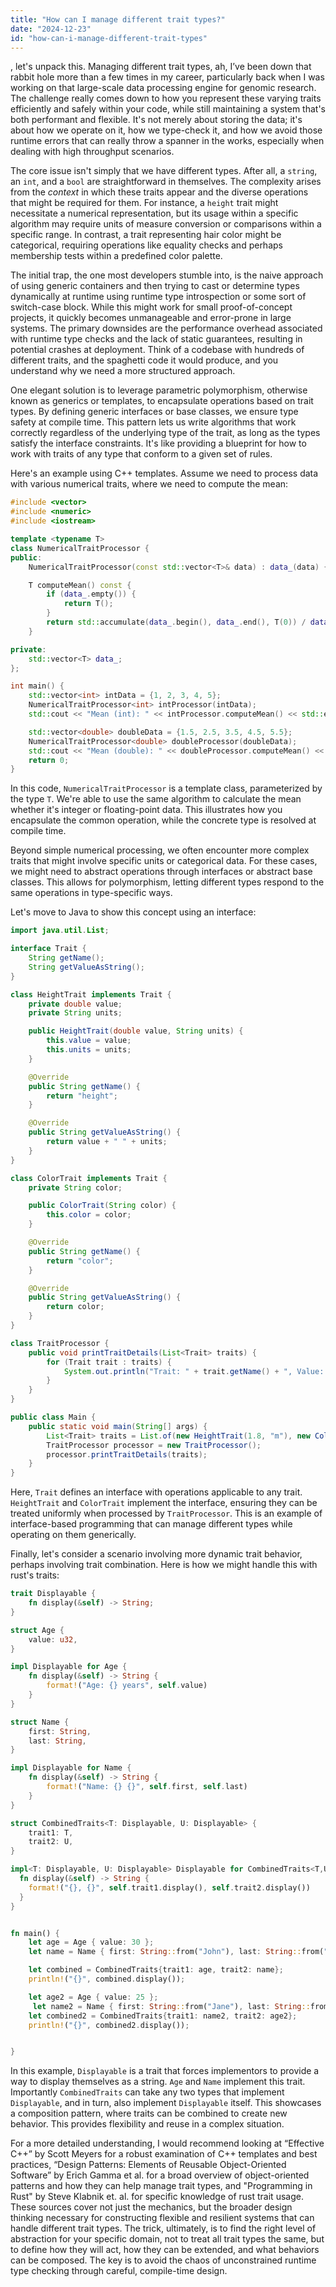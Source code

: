 ```yaml
---
title: "How can I manage different trait types?"
date: "2024-12-23"
id: "how-can-i-manage-different-trait-types"
---
```


, let's unpack this. Managing different trait types, ah, I’ve been down that rabbit hole more than a few times in my career, particularly back when I was working on that large-scale data processing engine for genomic research. The challenge really comes down to how you represent these varying traits efficiently and safely within your code, while still maintaining a system that's both performant and flexible. It's not merely about storing the data; it's about how we operate on it, how we type-check it, and how we avoid those runtime errors that can really throw a spanner in the works, especially when dealing with high throughput scenarios.

The core issue isn't simply that we have different types. After all, a `string`, an `int`, and a `bool` are straightforward in themselves. The complexity arises from the *context* in which these traits appear and the diverse operations that might be required for them. For instance, a `height` trait might necessitate a numerical representation, but its usage within a specific algorithm may require units of measure conversion or comparisons within a specific range. In contrast, a trait representing hair color might be categorical, requiring operations like equality checks and perhaps membership tests within a predefined color palette.

The initial trap, the one most developers stumble into, is the naive approach of using generic containers and then trying to cast or determine types dynamically at runtime using runtime type introspection or some sort of switch-case block. While this might work for small proof-of-concept projects, it quickly becomes unmanageable and error-prone in large systems. The primary downsides are the performance overhead associated with runtime type checks and the lack of static guarantees, resulting in potential crashes at deployment. Think of a codebase with hundreds of different traits, and the spaghetti code it would produce, and you understand why we need a more structured approach.

One elegant solution is to leverage parametric polymorphism, otherwise known as generics or templates, to encapsulate operations based on trait types. By defining generic interfaces or base classes, we ensure type safety at compile time. This pattern lets us write algorithms that work correctly regardless of the underlying type of the trait, as long as the types satisfy the interface constraints. It's like providing a blueprint for how to work with traits of any type that conform to a given set of rules.

Here's an example using C++ templates. Assume we need to process data with various numerical traits, where we need to compute the mean:

```cpp
#include <vector>
#include <numeric>
#include <iostream>

template <typename T>
class NumericalTraitProcessor {
public:
    NumericalTraitProcessor(const std::vector<T>& data) : data_(data) {}

    T computeMean() const {
        if (data_.empty()) {
            return T();
        }
        return std::accumulate(data_.begin(), data_.end(), T(0)) / data_.size();
    }

private:
    std::vector<T> data_;
};

int main() {
    std::vector<int> intData = {1, 2, 3, 4, 5};
    NumericalTraitProcessor<int> intProcessor(intData);
    std::cout << "Mean (int): " << intProcessor.computeMean() << std::endl;

    std::vector<double> doubleData = {1.5, 2.5, 3.5, 4.5, 5.5};
    NumericalTraitProcessor<double> doubleProcessor(doubleData);
    std::cout << "Mean (double): " << doubleProcessor.computeMean() << std::endl;
    return 0;
}
```

In this code, `NumericalTraitProcessor` is a template class, parameterized by the type `T`. We're able to use the same algorithm to calculate the mean whether it's integer or floating-point data. This illustrates how you encapsulate the common operation, while the concrete type is resolved at compile time.

Beyond simple numerical processing, we often encounter more complex traits that might involve specific units or categorical data. For these cases, we might need to abstract operations through interfaces or abstract base classes. This allows for polymorphism, letting different types respond to the same operations in type-specific ways.

Let's move to Java to show this concept using an interface:

```java
import java.util.List;

interface Trait {
    String getName();
    String getValueAsString();
}

class HeightTrait implements Trait {
    private double value;
    private String units;

    public HeightTrait(double value, String units) {
        this.value = value;
        this.units = units;
    }

    @Override
    public String getName() {
        return "height";
    }

    @Override
    public String getValueAsString() {
        return value + " " + units;
    }
}

class ColorTrait implements Trait {
    private String color;

    public ColorTrait(String color) {
        this.color = color;
    }

    @Override
    public String getName() {
        return "color";
    }

    @Override
    public String getValueAsString() {
        return color;
    }
}

class TraitProcessor {
    public void printTraitDetails(List<Trait> traits) {
        for (Trait trait : traits) {
            System.out.println("Trait: " + trait.getName() + ", Value: " + trait.getValueAsString());
        }
    }
}

public class Main {
    public static void main(String[] args) {
        List<Trait> traits = List.of(new HeightTrait(1.8, "m"), new ColorTrait("blue"));
        TraitProcessor processor = new TraitProcessor();
        processor.printTraitDetails(traits);
    }
}

```

Here, `Trait` defines an interface with operations applicable to any trait. `HeightTrait` and `ColorTrait` implement the interface, ensuring they can be treated uniformly when processed by `TraitProcessor`. This is an example of interface-based programming that can manage different types while operating on them generically.

Finally, let's consider a scenario involving more dynamic trait behavior, perhaps involving trait combination. Here is how we might handle this with rust's traits:

```rust
trait Displayable {
    fn display(&self) -> String;
}

struct Age {
    value: u32,
}

impl Displayable for Age {
    fn display(&self) -> String {
        format!("Age: {} years", self.value)
    }
}

struct Name {
    first: String,
    last: String,
}

impl Displayable for Name {
    fn display(&self) -> String {
        format!("Name: {} {}", self.first, self.last)
    }
}

struct CombinedTraits<T: Displayable, U: Displayable> {
    trait1: T,
    trait2: U,
}

impl<T: Displayable, U: Displayable> Displayable for CombinedTraits<T,U> {
  fn display(&self) -> String {
    format!("{}, {}", self.trait1.display(), self.trait2.display())
  }
}


fn main() {
    let age = Age { value: 30 };
    let name = Name { first: String::from("John"), last: String::from("Doe") };

    let combined = CombinedTraits{trait1: age, trait2: name};
    println!("{}", combined.display());

    let age2 = Age { value: 25 };
     let name2 = Name { first: String::from("Jane"), last: String::from("Doe") };
    let combined2 = CombinedTraits{trait1: name2, trait2: age2};
    println!("{}", combined2.display());


}
```

In this example, `Displayable` is a trait that forces implementors to provide a way to display themselves as a string. `Age` and `Name` implement this trait.  Importantly `CombinedTraits` can take any two types that implement `Displayable`, and in turn, also implement `Displayable` itself. This showcases a composition pattern, where traits can be combined to create new behavior. This provides flexibility and reuse in a complex situation.

For a more detailed understanding, I would recommend looking at “Effective C++” by Scott Meyers for a robust examination of C++ templates and best practices, “Design Patterns: Elements of Reusable Object-Oriented Software” by Erich Gamma et al. for a broad overview of object-oriented patterns and how they can help manage trait types, and "Programming in Rust" by Steve Klabnik et. al. for specific knowledge of rust trait usage. These sources cover not just the mechanics, but the broader design thinking necessary for constructing flexible and resilient systems that can handle different trait types. The trick, ultimately, is to find the right level of abstraction for your specific domain, not to treat all trait types the same, but to define how they will act, how they can be extended, and what behaviors can be composed. The key is to avoid the chaos of unconstrained runtime type checking through careful, compile-time design.
